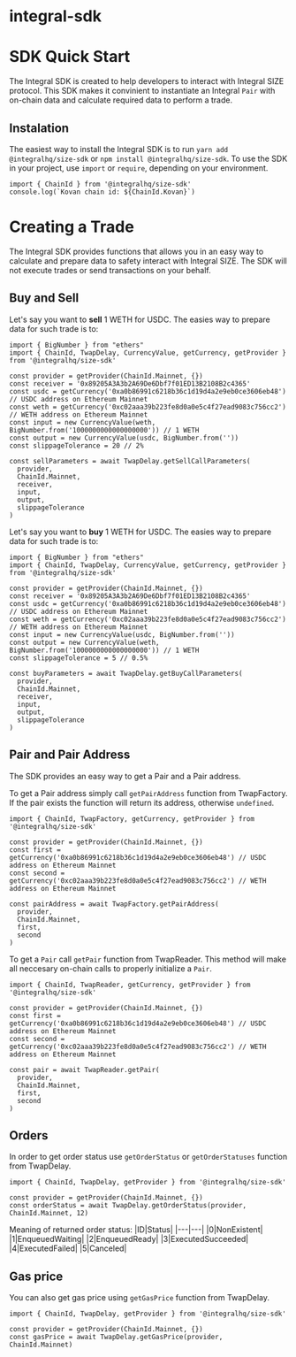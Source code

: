 # integral-sdk

# SDK Quick Start

The Integral SDK is created to help developers to interact with Integral SIZE protocol. This SDK makes it convinient to instantiate an Integral `Pair` with on-chain data and calculate required data to perform a trade.

## Instalation

The easiest way to install the Integral SDK is to run `yarn add @integralhq/size-sdk` or `npm install @integralhq/size-sdk`.
To use the SDK in your project, use `import` or `require`, depending on your environment.

```
import { ChainId } from '@integralhq/size-sdk'
console.log(`Kovan chain id: ${ChainId.Kovan}`)
```

# Creating a Trade

The Integral SDK provides functions that allows you in an easy way to calculate and prepare data to safety interact with Integral SIZE. The SDK will not execute trades or send transactions on your behalf.

## Buy and Sell

Let's say you want to **sell** 1 WETH for USDC. The easies way to prepare data for such trade is to:

```
import { BigNumber } from "ethers"
import { ChainId, TwapDelay, CurrencyValue, getCurrency, getProvider } from '@integralhq/size-sdk'

const provider = getProvider(ChainId.Mainnet, {})
const receiver = '0x89205A3A3b2A69De6Dbf7f01ED13B2108B2c4365'
const usdc = getCurrency('0xa0b86991c6218b36c1d19d4a2e9eb0ce3606eb48') // USDC address on Ethereum Mainnet
const weth = getCurrency('0xc02aaa39b223fe8d0a0e5c4f27ead9083c756cc2') // WETH address on Ethereum Mainnet
const input = new CurrencyValue(weth, BigNumber.from('1000000000000000000')) // 1 WETH
const output = new CurrencyValue(usdc, BigNumber.from(''))
const slippageTolerance = 20 // 2%

const sellParameters = await TwapDelay.getSellCallParameters(
  provider,
  ChainId.Mainnet,
  receiver,
  input,
  output,
  slippageTolerance
)
```

Let's say you want to **buy** 1 WETH for USDC. The easies way to prepare data for such trade is to:

```
import { BigNumber } from "ethers"
import { ChainId, TwapDelay, CurrencyValue, getCurrency, getProvider } from '@integralhq/size-sdk'

const provider = getProvider(ChainId.Mainnet, {})
const receiver = '0x89205A3A3b2A69De6Dbf7f01ED13B2108B2c4365'
const usdc = getCurrency('0xa0b86991c6218b36c1d19d4a2e9eb0ce3606eb48') // USDC address on Ethereum Mainnet
const weth = getCurrency('0xc02aaa39b223fe8d0a0e5c4f27ead9083c756cc2') // WETH address on Ethereum Mainnet
const input = new CurrencyValue(usdc, BigNumber.from(''))
const output = new CurrencyValue(weth, BigNumber.from('1000000000000000000')) // 1 WETH
const slippageTolerance = 5 // 0.5%

const buyParameters = await TwapDelay.getBuyCallParameters(
  provider,
  ChainId.Mainnet,
  receiver,
  input,
  output,
  slippageTolerance
)
```

## Pair and Pair Address

The SDK provides an easy way to get a Pair and a Pair address.

To get a Pair address simply call `getPairAddress` function from TwapFactory. If the pair exists the function will return its address, otherwise `undefined`.

```
import { ChainId, TwapFactory, getCurrency, getProvider } from '@integralhq/size-sdk'

const provider = getProvider(ChainId.Mainnet, {})
const first = getCurrency('0xa0b86991c6218b36c1d19d4a2e9eb0ce3606eb48') // USDC address on Ethereum Mainnet
const second = getCurrency('0xc02aaa39b223fe8d0a0e5c4f27ead9083c756cc2') // WETH address on Ethereum Mainnet

const pairAddress = await TwapFactory.getPairAddress(
  provider,
  ChainId.Mainnet,
  first,
  second
)
```

To get a `Pair` call `getPair` function from TwapReader. This method will make all neccesary on-chain calls to properly initialize a `Pair`.

```
import { ChainId, TwapReader, getCurrency, getProvider } from '@integralhq/size-sdk'

const provider = getProvider(ChainId.Mainnet, {})
const first = getCurrency('0xa0b86991c6218b36c1d19d4a2e9eb0ce3606eb48') // USDC address on Ethereum Mainnet
const second = getCurrency('0xc02aaa39b223fe8d0a0e5c4f27ead9083c756cc2') // WETH address on Ethereum Mainnet

const pair = await TwapReader.getPair(
  provider,
  ChainId.Mainnet,
  first,
  second
)
```

## Orders

In order to get order status use `getOrderStatus` or `getOrderStatuses` function from TwapDelay.

```
import { ChainId, TwapDelay, getProvider } from '@integralhq/size-sdk'

const provider = getProvider(ChainId.Mainnet, {})
const orderStatus = await TwapDelay.getOrderStatus(provider, ChainId.Mainnet, 12)
```

Meaning of returned order status:
|ID|Status|
|---|---|
|0|NonExistent|
|1|EnqueuedWaiting|
|2|EnqueuedReady|
|3|ExecutedSucceeded|
|4|ExecutedFailed|
|5|Canceled|

## Gas price

You can also get gas price using `getGasPrice` function from TwapDelay.

```
import { ChainId, TwapDelay, getProvider } from '@integralhq/size-sdk'

const provider = getProvider(ChainId.Mainnet, {})
const gasPrice = await TwapDelay.getGasPrice(provider, ChainId.Mainnet)
```
